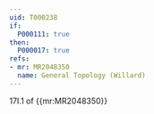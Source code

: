 ```yaml
---
uid: T000238
if:
  P000111: true
then:
  P000017: true
refs:
- mr: MR2048350
  name: General Topology (Willard)
---
```

17I.1 of {{mr:MR2048350}}

